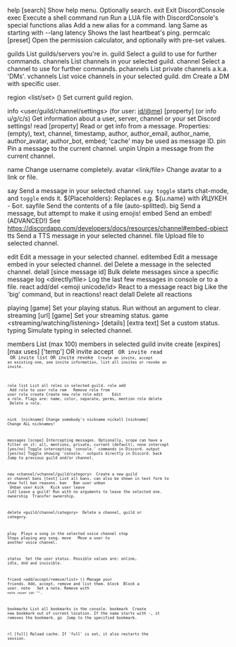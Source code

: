 help [search]   Show help menu. Optionally search.
exit    Exit DiscordConsole
exec    Execute a shell command
run     Run a LUA file with DiscordConsole's special functions
alias <command> <new command>   Add a new alias for a command.
lang <language> Same as starting with --lang
latency Shows the last heartbeat's ping.
permcalc [preset]       Open the permission calculator, and optionally with pre-set values.

guilds          List guilds/servers you're in.
guild <id>      Select a guild to use for further commands.
channels        List channels in your selected guild.
channel <id>    Select a channel to use for further commands.
pchannels       List private channels a.k.a. 'DMs'.
vchannels       List voice channels in your selected guild.
dm <user id>    Create a DM with specific user.

region <list/set> (<region>)    Set current guild region.

info <user/guild/channel/settings> (for user: <id/@me>) [property] (or info u/g/c/s)    Get information about a user, server, channel or your set Discord settings!
read <message id> [property]    Read or get info from a message. Properties: (empty), text, channel, timestamp, author, author_email, author_name, author_avatar, author_bot, embed; 'cache' may be used as message ID.
pin <message id>        Pin a message to the current channel.
unpin <message id>      Unpin a message from the current channel.

name <name>     Change username completely.
avatar <link/file>      Change avatar to a link or file.

say <stuff>     Send a message in your selected channel. `say toggle` starts chat-mode, and `toggle` ends it.
${Placeholders}:        Replaces e.g. ${u.name} with ЙЦУКЕН - Бот.
sayfile <path>  Send the contents of a file (auto-splitted).
big <stuff>     Send a message, but attempt to make it using emojis!
embed <json>    Send an embed! (ADVANCED!) See https://discordapp.com/developers/docs/resources/channel#embed-object
tts <stuff>     Send a TTS message in your selected channel.
file <file>     Upload file to selected channel.

edit <message id> <stuff>       Edit a message in your selected channel.
editembed <message id> <json>   Edit a message embed in your selected channel.
del <message id>        Delete a message in the selected channel.
delall [since message id]       Bulk delete messages since a specific message
log <directly/file> <amount OR filename>        Log the last few messages in console or to a file.
react add/del <message id> <emoji unicode/id>   React to a message
react big <message id> <stuff>  Like the 'big' command, but in reactions!
react delall <message id>       Delete all reactions

playing [game]  Set your playing status. Run without an argument to clear.
streaming [url] [game]  Set your streaming status.
game <streaming/watching/listening> <name> [details] [extra text]       Set a custom status.
typing  Simulate typing in selected channel.

members List (max 100) members in selected guild
invite create [expires] [max uses] ['temp'] OR invite accept <code> OR invite read <code> OR invite list OR invite revoke <code>        Create an invite, accept an existing one, see invite information, list all invites or revoke an invite.

role list       List all roles in selected guild.
role add <user id> <role id>    Add role to user
role rem <user id> <role id>    Remove role from user
role create     Create new role
role edit <role id> <flag> <value>      Edit a role. Flags are: name, color, separate, perms, mention
role delete <role id>   Delete a role.

nick <id> [nickname]    Change somebody's nickname
nickall [nickname]      Change ALL nicknames!

messages [scope]        Intercepting messages. Optionally, scope can have a filter on it: all, mentions, private, current (default), none
intercept [yes/no]      Toggle intercepting 'console.' commands in Discord.
output [yes/no] Toggle showing 'console.' outputs directly in Discord.
back    Jump to previous guild and/or channel.

new <channel/vchannel/guild/category> <name>    Create a new guild or channel
bans [text]     List all bans, can also be shown in text form to show full ban reasons.
ban <user id> <optional reason> Ban user
unban <user id> Unban user
kick <user id> <optional reason>        Kick user
leave [id]      Leave a guild! Run with no arguments to leave the selected one.
ownership <id>  Transfer ownership.

delete <guild/channel/category> <id>    Delete a channel, guild or category.

play <dca audio file>   Plays a song in the selected voice channel
stop    Stops playing any song.
move <user id> <vchannel id>    Move a user to another voice channel.

status <value>  Set the user status. Possible values are: online, idle, dnd and invisible.

friend <add/accept/remove/list> (<user id>)     Manage your friends. Add, accept, remove and list them.
block <user id> Block a user.
note <user id> <note>   Set a note. Remove with `note <user id> ""`.

bookmarks       List all bookmarks in the console.
bookmark <name> Create new bookmark out of current location. If the name starts with -, it removes the bookmark.
go <bookmark>   Jump to the specified bookmark.

rl [full]       Reload cache. If 'full' is set, it also restarts the session.
